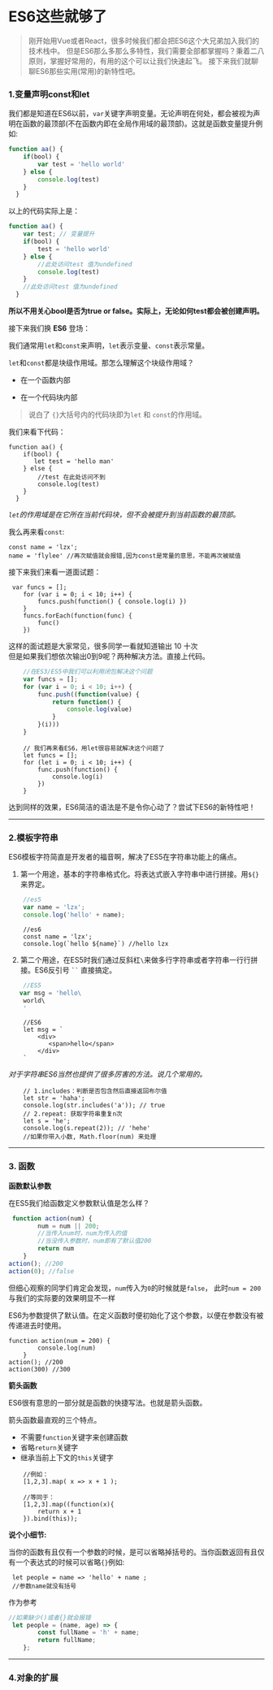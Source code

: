 # ES6这些就够了

> 刚开始用Vue或者React，很多时候我们都会把ES6这个大兄弟加入我们的技术栈中。
> 但是ES6那么多那么多特性，我们需要全部都掌握吗？秉着二八原则，掌握好常用的，有用的这个可以让我们快速起飞。 
> 接下来我们就聊聊ES6那些实用(常用)的新特性吧。

### 1.变量声明const和let

我们都是知道在ES6以前，`var`关键字声明变量。无论声明在何处，都会被视为声明在函数的最顶部(不在函数内即在全局作用域的最顶部)。这就是函数变量提升例如:

```javascript
function aa() {
    if(bool) {
        var test = 'hello world'
    } else {
        console.log(test)
    }
  }
```

以上的代码实际上是：

```javascript
function aa() {
    var test; // 变量提升
    if(bool) {
        test = 'hello world'
    } else {
        //此处访问test 值为undefined
        console.log(test)
    }
    //此处访问test 值为undefined
  }
```
**所以不用关心bool是否为true or false。实际上，无论如何test都会被创建声明。**  

接下来我们换 __ES6__ 登场：  

我们通常用`let`和`const`来声明，`let`表示变量、`const`表示常量。 
 
`let`和`const`都是块级作用域。那怎么理解这个块级作用域？

* 在一个函数内部  

* 在一个代码块内部

> 说白了 `{}`大括号内的代码块即为`let` 和 `const`的作用域。

我们来看下代码：  

```ecmascript 6
function aa() {
    if(bool) {
       let test = 'hello man'
    } else {
        //test 在此处访问不到
        console.log(test)
    }
  }
```

*`let`的作用域是在它所在当前代码块，但不会被提升到当前函数的最顶部。*  

我么再来看`const`:

```ecmascript 6
const name = 'lzx';
name = 'flylee' //再次赋值就会报错,因为const是常量的意思，不能再次被赋值
```
接下来我们来看一道面试题：  

```ecmascript 6
 var funcs = [];
    for (var i = 0; i < 10; i++) {
        funcs.push(function() { console.log(i) })
    }
    funcs.forEach(function(func) {
        func()
    })
```

这样的面试题是大家常见，很多同学一看就知道输出 10 十次  
但是如果我们想依次输出0到9呢？两种解决方法。直接上代码。

```javascript
    //在ES3/ES5中我们可以利用闭包解决这个问题
    var funcs = [];
    for (var i = 0; i < 10; i++) {
        func.push((function(value) {
            return function() {
                console.log(value)
            }
        }(i)))
    }
```
```ecmascript 6
    // 我们再来看ES6，用let很容易就解决这个问题了
    let funcs = [];
    for (let i = 0; i < 10; i++) {
        func.push(function() {
            console.log(i)
        })
    }
```
达到同样的效果，ES6简洁的语法是不是令你心动了？尝试下ES6的新特性吧！

***

### 2.模板字符串

ES6模板字符简直是开发者的福音啊，解决了ES5在字符串功能上的痛点。

1. 第一个用途，基本的字符串格式化。将表达式嵌入字符串中进行拼接。用`${}`来界定。

```javascript
    //es5 
    var name = 'lzx';
    console.log('hello' + name);
```
```ecmascript 6
    //es6
    const name = 'lzx';
    console.log(`hello ${name}`) //hello lzx
```
2. 第二个用途，在ES5时我们通过反斜杠` \ `来做多行字符串或者字符串一行行拼接。ES6反引号 ` `` ` 直接搞定。

```javascript
    //ES5
   var msg = 'hello\ 
    world\
    '
```
```ecmascript 6
    //ES6
    let msg = `
        <div>
           <span>hello</span>
        </div>
    `
```

*对于字符串ES6当然也提供了很多厉害的方法。说几个常用的。*  

```ecmascript 6
    // 1.includes：判断是否包含然后直接返回布尔值
    let str = 'haha';
    console.log(str.includes('a')); // true
    // 2.repeat: 获取字符串重复n次
    let s = 'he';
    console.log(s.repeat(2)); // 'hehe'
    //如果你带入小数, Math.floor(num) 来处理
```

***

### 3. 函数

**函数默认参数**

在ES5我们给函数定义参数默认值是怎么样？

```javascript
 function action(num) {
        num = num || 200;
        //当传入num时，num为传入的值
        //当没传入参数时，num即有了默认值200
        return num
    }
action(); //200
action(0); //false 
```

但细心观察的同学们肯定会发现，`num`传入为`0`的时候就是`false`， 此时`num = 200` 与我们的实际要的效果明显不一样

ES6为参数提供了默认值。在定义函数时便初始化了这个参数，以便在参数没有被传递进去时使用。

```ecmascript 6
function action(num = 200) {
        console.log(num)
    }
action(); //200
action(300) //300
```

**箭头函数**

ES6很有意思的一部分就是函数的快捷写法。也就是箭头函数。

箭头函数最直观的三个特点。

* 不需要`function`关键字来创建函数
* 省略`return`关键字
* 继承当前上下文的`this`关键字

```ecmascript 6
    //例如：
    [1,2,3].map( x => x + 1 );

    //等同于：
    [1,2,3].map((function(x){
        return x + 1
    }).bind(this));
```

**说个小细节:**

当你的函数有且仅有一个参数的时候，是可以省略掉括号的。当你函数返回有且仅有一个表达式的时候可以省略`{}`例如:

```ecmascript 6
 let people = name => 'hello' + name ;
 //参数name就没有括号
```

作为参考  
```javascript
//如果缺少()或者{}就会报错
 let people = (name, age) => {
        const fullName = 'h' + name;
        return fullName;
    }; 
```

***

### 4.对象的扩展